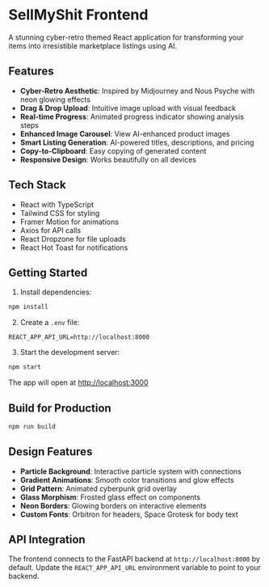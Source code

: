 # SellMyShit Frontend

A stunning cyber-retro themed React application for transforming your items into irresistible marketplace listings using AI.

## Features

- **Cyber-Retro Aesthetic**: Inspired by Midjourney and Nous Psyche with neon glowing effects
- **Drag & Drop Upload**: Intuitive image upload with visual feedback
- **Real-time Progress**: Animated progress indicator showing analysis steps
- **Enhanced Image Carousel**: View AI-enhanced product images
- **Smart Listing Generation**: AI-powered titles, descriptions, and pricing
- **Copy-to-Clipboard**: Easy copying of generated content
- **Responsive Design**: Works beautifully on all devices

## Tech Stack

- React with TypeScript
- Tailwind CSS for styling
- Framer Motion for animations
- Axios for API calls
- React Dropzone for file uploads
- React Hot Toast for notifications

## Getting Started

1. Install dependencies:
```bash
npm install
```

2. Create a `.env` file:
```
REACT_APP_API_URL=http://localhost:8000
```

3. Start the development server:
```bash
npm start
```

The app will open at [http://localhost:3000](http://localhost:3000)

## Build for Production

```bash
npm run build
```

## Design Features

- **Particle Background**: Interactive particle system with connections
- **Gradient Animations**: Smooth color transitions and glow effects
- **Grid Pattern**: Animated cyberpunk grid overlay
- **Glass Morphism**: Frosted glass effect on components
- **Neon Borders**: Glowing borders on interactive elements
- **Custom Fonts**: Orbitron for headers, Space Grotesk for body text

## API Integration

The frontend connects to the FastAPI backend at `http://localhost:8000` by default. Update the `REACT_APP_API_URL` environment variable to point to your backend.